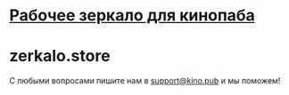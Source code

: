 # [Рабочее зеркало для кинопаба](https://zerkalo.store)

# zerkalo.store

С любыми вопросами пишите нам в support@kino.pub и мы поможем!
